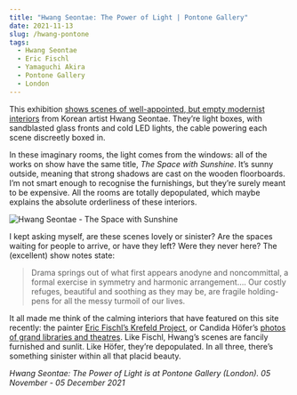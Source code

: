 ```yaml
---
title: "Hwang Seontae: The Power of Light | Pontone Gallery"
date: 2021-11-13
slug: /hwang-pontone
tags:
  - Hwang Seontae
  - Eric Fischl
  - Yamaguchi Akira
  - Pontone Gallery
  - London
---
```


This exhibition [shows scenes of well-appointed, but empty modernist interiors](https://pontonegallery.com/exhibitions/85-hwang-seontae-the-power-of-light/overview/) from Korean artist Hwang Seontae.  They’re light boxes, with sandblasted glass fronts and cold LED lights, the cable powering each scene discreetly boxed in.

In these imaginary rooms, the light comes from the windows: all of the works on show have the same title, *The Space with Sunshine*. It’s sunny outside, meaning that strong shadows are cast on the wooden floorboards. I’m not smart enough to recognise the furnishings, but they’re surely meant to be expensive. All the rooms are totally depopulated, which maybe explains the absolute orderliness of these interiors.

![Hwang Seontae - The Space with Sunshine](/hwang-pontone-1.jpeg)

I kept asking myself, are these scenes lovely or sinister? Are the spaces waiting for people to arrive, or have they left? Were they never here? The (excellent) show notes state:

> Drama springs out of what first appears anodyne and noncommittal, a formal exercise in symmetry and harmonic arrangement…. Our costly refuges, beautiful and soothing as they may be, are fragile holding-pens for all the messy turmoil of our lives.  

It all made me think of the calming interiors that have featured on this site recently: the painter [Eric Fischl’s Krefeld Project](/fischl-skarstedt), or Candida Höfer’s [photos of grand libraries and theatres](/hofer-brown). Like Fischl, Hwang’s scenes are fancily furnished and sunlit. Like Höfer, they’re depopulated. In all three, there’s something sinister within all that placid beauty.

*Hwang Seontae: The Power of Light is at Pontone Gallery (London). 05 November - 05 December 2021*
